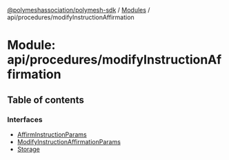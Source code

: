 [@polymeshassociation/polymesh-sdk](../README.md) / [Modules](../modules.md) / api/procedures/modifyInstructionAffirmation

# Module: api/procedures/modifyInstructionAffirmation

## Table of contents

### Interfaces

- [AffirmInstructionParams](../interfaces/api_procedures_modifyInstructionAffirmation.AffirmInstructionParams.md)
- [ModifyInstructionAffirmationParams](../interfaces/api_procedures_modifyInstructionAffirmation.ModifyInstructionAffirmationParams.md)
- [Storage](../interfaces/api_procedures_modifyInstructionAffirmation.Storage.md)
